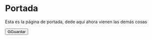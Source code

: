 # Portada

Esta es la página de portada, dede aquí ahora vienen las demás cosas

<button class="button is-warning">GGuardar</button>
